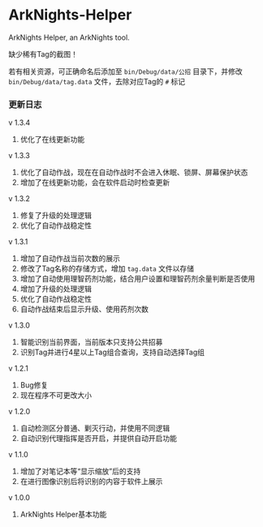 # ArkNights-Helper
 ArkNights Helper, an ArkNights tool.

 缺少稀有Tag的截图！
 
 若有相关资源，可正确命名后添加至 `bin/Debug/data/公招` 目录下，并修改 `bin/Debug/data/tag.data` 文件，去除对应Tag的 `#` 标记

   ### 更新日志

  v 1.3.4
   1. 优化了在线更新功能

  v 1.3.3
   1. 优化了自动作战，现在在自动作战时不会进入休眠、锁屏、屏幕保护状态
   2. 增加了在线更新功能，会在软件启动时检查更新

  v 1.3.2
   1. 修复了升级的处理逻辑
   2. 优化了自动作战稳定性

  v 1.3.1
   1. 增加了自动作战当前次数的展示
   2. 修改了Tag名称的存储方式，增加 `tag.data` 文件以存储
   3. 增加了自动使用理智药剂功能，结合用户设置和理智药剂余量判断是否使用
   4. 增加了升级的处理逻辑
   5. 优化了自动作战稳定性
   6. 自动作战结束后显示升级、使用药剂次数

  v 1.3.0
   1. 智能识别当前界面，当前版本只支持公共招募
   2. 识别Tag并进行4星以上Tag组合查询，支持自动选择Tag组

  v 1.2.1
   1. Bug修复
   2. 现在程序不可更改大小

  v 1.2.0
   1. 自动检测区分普通、剿灭行动，并使用不同逻辑
   2. 自动识别代理指挥是否开启，并提供自动开启功能

   v 1.1.0
   1. 增加了对笔记本等“显示缩放”后的支持
   2. 在进行图像识别后将识别的内容于软件上展示

   v 1.0.0
   1. ArkNights Helper基本功能
